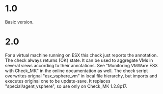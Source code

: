 # 1.0
  
Basic version.

# 2.0

 For a virtual machine running on ESX this check just reports the annotation. The check always returns {OK} state. It can be used to aggregate VMs in several views according to their annotations. See "Monitoring VMWare ESX with Check_MK" in the online documentation as well. The check script overwrites orignal "esx_vsphere_vm" in local file hierarchy, but imports and executes original one to be update-save. It replaces "special/agent_vsphere", so use only on Check_MK 1.2.8p17.
